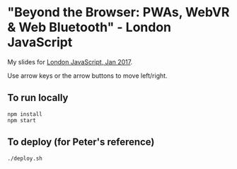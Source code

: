 # "Beyond the Browser: PWAs, WebVR & Web Bluetooth" - London JavaScript

My slides for [London JavaScript, Jan 2017](https://www.meetup.com/London-JavaScript-Community/events/235924973/).

Use arrow keys or the arrow buttons to move left/right.

## To run locally

```
npm install
npm start
```

## To deploy (for Peter's reference)

```
./deploy.sh
```
